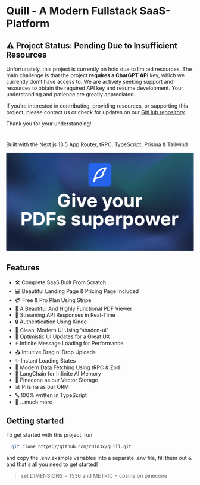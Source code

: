 # Quill - A Modern Fullstack SaaS-Platform

## ⚠️ **Project Status: Pending Due to Insufficient Resources**

Unfortunately, this project is currently on hold due to limited resources. The main challenge is that the project **requires a ChatGPT API** key, which we currently don't have access to. We are actively seeking support and resources to obtain the required API key and resume development. Your understanding and patience are greatly appreciated.

If you're interested in contributing, providing resources, or supporting this project, please contact us or check for updates on our [GitHub repository](https://github.com/r0ld3x/quill).

Thank you for your understanding!

#

Built with the Next.js 13.5 App Router, tRPC, TypeScript, Prisma & Tailwind

![Project Image](https://github.com/r0ld3x/quill/blob/master/public/thumbnail.png)

## Features

- 🛠️ Complete SaaS Built From Scratch
- 💻 Beautiful Landing Page & Pricing Page Included
- 💳 Free & Pro Plan Using Stripe
- 📄 A Beautiful And Highly Functional PDF Viewer
- 🔄 Streaming API Responses in Real-Time
- 🔒 Authentication Using Kinde
- 🎨 Clean, Modern UI Using 'shadcn-ui'
- 🚀 Optimistic UI Updates for a Great UX
- ⚡ Infinite Message Loading for Performance
- 📤 Intuitive Drag n’ Drop Uploads
- ✨ Instant Loading States
- 🔧 Modern Data Fetching Using tRPC & Zod
- 🧠 LangChain for Infinite AI Memory
- 🌲 Pinecone as our Vector Storage
- 📊 Prisma as our ORM
- 🔤 100% written in TypeScript
- 🎁 ...much more

## Getting started

To get started with this project, run

```bash
  git clone https://github.com/r0ld3x/quill.git
```

and copy the .env.example variables into a separate .env file, fill them out & and that's all you need to get started!

> set DIMENSIONS = 1536 and METRIC = cosine on pinecone
